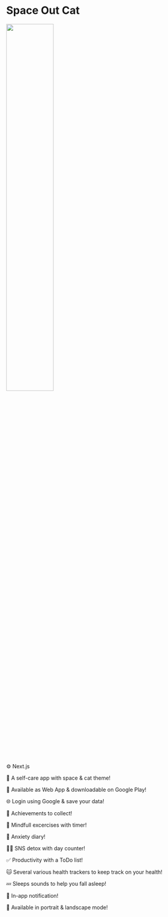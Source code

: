 # Space Out Cat

<img src="https://i.imgur.com/JjpO3jE.png" width="50%" />

⚙️ Next.js

🚀 A self-care app with space & cat theme!

📲 Available as Web App & downloadable on Google Play!

🌐 Login using Google & save your data!

🏅 Achievements to collect!

🧘 Mindfull excercises with timer!

📝 Anxiety diary!

🙅‍♂️ SNS detox with day counter!

✅ Productivity with a ToDo list!

🐱‍ Several various health trackers to keep track on your health!

💤 Sleeps sounds to help you fall asleep!

📨 In-app notification!

📐 Available in portrait & landscape mode!
